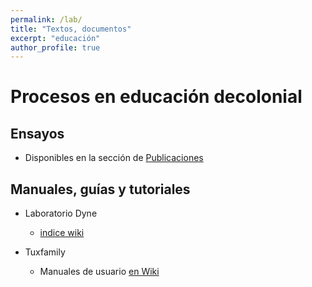 ```yaml
---
permalink: /lab/
title: "Textos, documentos"
excerpt: "educación"
author_profile: true
---
```


# Procesos en educación decolonial


## Ensayos

 - Disponibles en la sección de [Publicaciones](/publications)


## Manuales, guías y tutoriales

- Laboratorio Dyne

	- [indice wiki](http://lab.dyne.org/vlax#Genesis)

- Tuxfamily

	- Manuales de usuario [en Wiki](https://faq.tuxfamily.org/Special:Contributions/Vlax)
